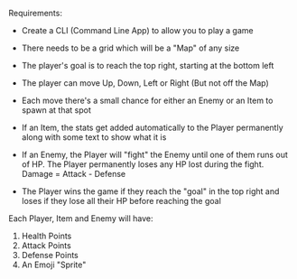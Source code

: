 Requirements:

- Create a CLI (Command Line App) to allow you to play a game

- There needs to be a grid which will be a "Map" of any size

- The player's goal is to reach the top right, starting at the bottom left

- The player can move Up, Down, Left or Right (But not off the Map)

- Each move there's a small chance for either an Enemy or an Item
  to spawn at that spot

- If an Item, the stats get added automatically to the Player permanently
  along with some text to show what it is

- If an Enemy, the Player will "fight" the Enemy until one of them runs out of HP.
  The Player permanently loses any HP lost during the fight. Damage = Attack - Defense

- The Player wins the game if they reach the "goal" in the top right and loses
  if they lose all their HP before reaching the goal

Each Player, Item and Enemy will have:

1. Health Points
2. Attack Points
3. Defense Points
4. An Emoji "Sprite"
